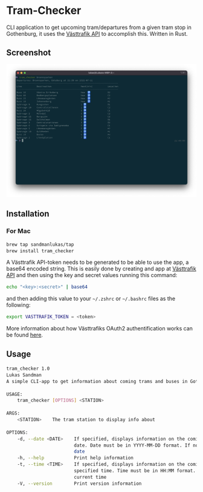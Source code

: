# Tram-Checker
CLI application to get upcoming tram/departures from a given tram stop in Gothenburg, it uses the [Västtrafik API](https://developer.vasttrafik.se/portal/#/) to accomplish this. Written in Rust.

## Screenshot
![alt text](https://github.com/sandmanlukas/Tram-Checker/blob/master/tram_check.png "Screenshot of Tram-Checker v0.1.1gi")



## Installation

### For Mac

```bash
brew tap sandmanlukas/tap
brew install tram_checker

```
A Västtrafik API-token needs to be generated to be able to use the app, a base64 encoded string. 
This is easily done by creating and app at [Västtrafik API](https://developer.vasttrafik.se/portal/#/) and then using the key and secret values running this command:
```bash
echo "<key>:<secret>" | base64
```

and then adding this value to your ```~/.zshrc``` or ```~/.bashrc``` files as the following:
```bash
export VASTTRAFIK_TOKEN = <token>
```

More information about how Västtrafiks OAuth2 authentification works can be found [here](https://developer.vasttrafik.se/portal/#/guides/oauth2).

## Usage

```bash
tram_checker 1.0
Lukas Sandman
A simple CLI-app to get information about coming trams and buses in Gothenburg.

USAGE:
    tram_checker [OPTIONS] <STATION>

ARGS:
    <STATION>    The tram station to display info about

OPTIONS:
    -d, --date <DATE>    If specified, displays information on the coming trams/buses on specified
                         date. Date must be in YYYY-MM-DD format. If not specified, uses current
                         date
    -h, --help           Print help information
    -t, --time <TIME>    If specified, displays information on the coming trams/buses 20min from
                         specified time. Time must be in HH:MM format. If not specified, uses the
                         current time
    -V, --version        Print version information
```
